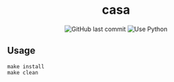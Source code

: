 <br><br>

<h1 align="center">casa</h1>

<p align="center">
  <img alt="GitHub last commit" src="https://img.shields.io/github/last-commit/soohl/debut">
  <img alt="Use Python" src="https://img.shields.io/badge/Use-python-yellow">
</p>

## Usage
```
make install
make clean
```